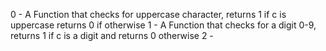 0 - A Function that checks for uppercase character, returns 1 if c is uppercase returns 0 if otherwise
1 - A Function that checks for a digit 0-9, returns 1 if c is a digit and returns 0 otherwise
2 -
